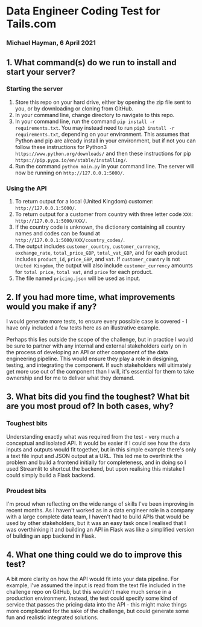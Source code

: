 # Data Engineer Coding Test for Tails.com
### Michael Hayman, 6 April 2021

## 1.  What command(s) do we run to install and start your server?

### Starting the server

1. Store this repo on your hard drive, either by opening the zip file sent to you, or by downloading or cloning from GitHub.
2. In your command line, change directory to navigate to this repo.
3. In your command line, run the command `pip install -r requirements.txt`. You may instead need to run `pip3 install -r requirements.txt`, depending on your environment. This assumes that Python and pip are already install in your environment, but if not you can follow these instructions for Python3 `https://www.python.org/downloads/` and then these instructions for pip `https://pip.pypa.io/en/stable/installing/`.
6. Run the command `python main.py` in your command line. The server will now be running on `http://127.0.0.1:5000/`.

### Using the API

1. To return output for a local (United Kingdom) customer: `http://127.0.0.1:5000/`.
2. To return output for a customer from country with three letter code `XXX`: `http://127.0.0.1:5000/XXX/`.
3. If the country code is unknown, the dictionary containing all country names and codes can be found at `http://127.0.0.1:5000/XXX/country_codes/`.
4. The output includes `customer_country`, `customer_currency`, `exchange_rate`, `total_price_GBP`, `total_vat_GBP`, and for each product includes `product_id`, `price_GBP`, and `vat`. If `customer_country` is not `United Kingdom`, the output will also include `customer_currency` amounts for `total price`, `total vat`, and `price` for each product.
5. The file named `pricing.json` will be used as input.

## 2.  If you had more time, what improvements would you make if any?

I would generate more tests, to ensure every possible case is covered - I have only included a few tests here as an illustrative example.

Perhaps this lies outside the scope of the challenge, but in practice I would be sure to partner with any internal and external stakeholders early on in the process of developing an API or other component of the data engineering pipeline. This would ensure they play a role in designing, testing, and integrating the component. If such stakeholders will ultimately get more use out of the component than I will, it's essential for them to take ownership and for me to deliver what they demand.

## 3.  What bits did you find the toughest? What bit are you most proud of? In both cases, why?

### Toughest bits

Understanding exactly what was required from the test - very much a conceptual and isolated API. It would be easier if I could see how the data inputs and outputs would fit together, but in this simple example there's only a text file input and JSON output at a URL. This led me to overthink the problem and build a frontend initially for completeness, and in doing so I used Streamlit to shortcut the backend, but upon realising this mistake I could simply build a Flask backend.

### Proudest bits

I'm proud when reflecting on the wide range of skills I've been improving in recent months. As I haven't worked as in a data engineer role in a company with a large complete data team, I haven't had to build APIs that would be used by other stakeholders, but it was an easy task once I realised that I was overthinking it and building an API in Flask was like a simplified version of building an app backend in Flask.

## 4.  What one thing could we do to improve this test?

A bit more clarity on how the API would fit into your data pipeline. For example, I've assumed the input is read from the text file included in the challenge repo on GitHub, but this wouldn't make much sense in a production environment. Instead, the test could specify some kind of service that passes the pricing data into the API - this might make things more complicated for the sake of the challenge, but could generate some fun and realistic integrated solutions.
